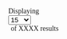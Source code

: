 <style>
  .form-font{
    font-family: 'Montserrat';
    font-weight: 400;
  }
</style>

<div class="filter-display grid-row" style="align-items: baseline; padding-bottom: 2rem;">
  <div class="grid-col-2">
    <span class="form-font">Displaying </span>
  </div>
  <div class="grid-col-2">
    <div class="usa-combo-box">
      <select class="usa-select" name="view" id="view">
        <option value=15>15</option>
        <option value=15>50</option>
        <option value=15>100</option>
      </select>
    </div>
  </div>
  <div class="grid-col" style="padding-left: 5px;">
    <span class="form-font">of XXXX results</span>
  </div>
</div>